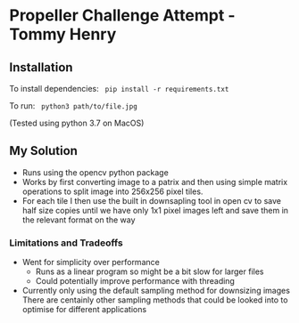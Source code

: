 # Propeller Challenge Attempt - Tommy Henry

## Installation
To install dependencies:
<code>
pip install -r requirements.txt
</code>

To run:
<code>
python3 path/to/file.jpg
</code>

(Tested using python 3.7 on MacOS)

## My Solution
* Runs using the opencv python package
* Works by first converting image to a patrix and 
then using simple matrix operations to split image into 256x256 pixel
tiles. 
* For each tile I then use the built in downsapling tool in open cv to
save half size copies until we have only 1x1 pixel images left and 
save them in the relevant format on the way

### Limitations and Tradeoffs
* Went for simplicity over performance
  * Runs as a linear program so might be a bit slow for larger files
  * Could potentially improve performance with threading
* Currently only using the default sampling method for downsizing images
There are centainly other sampling methods that could be looked into 
to optimise for different applications